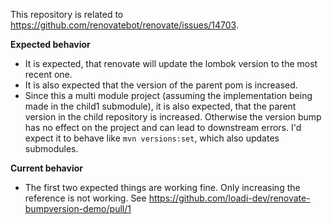 This repository is related to https://github.com/renovatebot/renovate/issues/14703.

**Expected behavior**
* It is expected, that renovate will update the lombok version to the most recent one.
* It is also expected that the version of the parent pom is increased.
* Since this a multi module project (assuming the implementation being made in the child1 submodule), it is also expected, that the parent version in the child repository is increased. Otherwise the version bump has no effect on the project and can lead to downstream errors. I'd expect it to behave like `mvn versions:set`, which also updates submodules.

**Current behavior**
* The first two expected things are working fine. Only increasing the reference is not working. See https://github.com/loadi-dev/renovate-bumpversion-demo/pull/1
